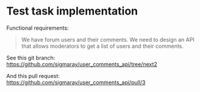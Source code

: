 # Test task implementation

Functional requirements:
> We have forum users and their comments. We need to design an API that allows moderators to get a list of users and their comments.

See this git branch:  
https://github.com/sigmaray/user_comments_api/tree/next2

And this pull request:  
https://github.com/sigmaray/user_comments_api/pull/3
